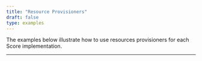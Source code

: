 ```yaml
---
title: "Resource Provisioners"
draft: false
type: examples
---
```


The examples below illustrate how to use resources provisioners for each Score implementation.

---
